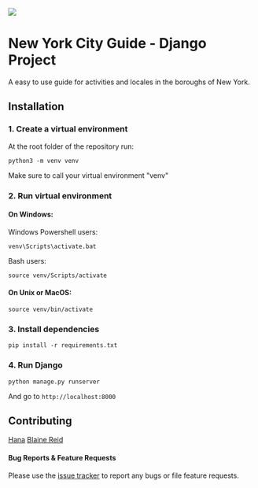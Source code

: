 
![](https://i.ytimg.com/vi/h3lBFKjnEV8/maxresdefault.jpg)

# New York City Guide - Django Project

A easy to use guide for activities and locales in the boroughs of New York.

## Installation

### 1. Create a virtual environment

At the root folder of the repository run:
```
python3 -m venv venv
```
Make sure to call your virtual environment "venv"

### 2. Run virtual environment
#### On Windows:
Windows Powershell users:
```
venv\Scripts\activate.bat
```
Bash users:
```
source venv/Scripts/activate
```
#### On Unix or MacOS:
```
source venv/bin/activate
```
### 3. Install dependencies
```
pip install -r requirements.txt
```
### 4. Run Django
```
python manage.py runserver
```
And go to `http://localhost:8000`


## Contributing

[Hana](https://github.com/Harmony-yz)
[Blaine Reid](https://github.com/Blaine-Reid/)

#### Bug Reports & Feature Requests

Please use the [issue tracker](https://github.com/Blaine-Reid/nyc_guide/issues) to report any bugs or file feature requests.

